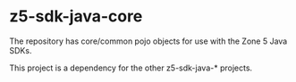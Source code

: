 # z5-sdk-java-core

The repository has core/common pojo objects for use with the Zone 5 Java SDKs.

This project is a dependency for the other z5-sdk-java-* projects.
